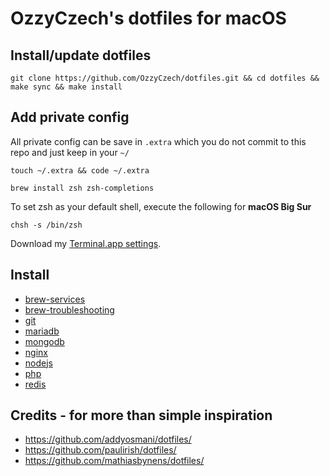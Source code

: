 # OzzyCzech's dotfiles for macOS

## Install/update dotfiles

```
git clone https://github.com/OzzyCzech/dotfiles.git && cd dotfiles && make sync && make install
```

## Add private config

All private config can be save in `.extra` which you do not commit to this repo and just keep in your `~/`

```shell
touch ~/.extra && code ~/.extra
```

```shell
brew install zsh zsh-completions
```

To set zsh as your default shell, execute the following for **macOS Big Sur**

```shell
chsh -s /bin/zsh
```

Download my <a href="https://raw.githubusercontent.com/OzzyCzech/dotfiles/master/OzzyCzech.terminal" download="OzzyCzech.terminal">Terminal.app settings</a>.

## Install

* [brew-services](https://github.com/OzzyCzech/dotfiles/blob/master/install/brew-services.md)
* [brew-troubleshooting](https://github.com/OzzyCzech/dotfiles/blob/master/install/brew-troubleshooting.md)
* [git](https://github.com/OzzyCzech/dotfiles/blob/master/install/git.md)
* [mariadb](https://github.com/OzzyCzech/dotfiles/blob/master/install/mariadb.md)
* [mongodb](https://github.com/OzzyCzech/dotfiles/blob/master/install/mongodb.md)
* [nginx](https://github.com/OzzyCzech/dotfiles/blob/master/install/nginx.md)
* [nodejs](https://github.com/OzzyCzech/dotfiles/blob/master/install/nodejs.md)
* [php](https://github.com/OzzyCzech/dotfiles/blob/master/install/php.md)
* [redis](https://github.com/OzzyCzech/dotfiles/blob/master/install/redis.md)

## Credits - for more than simple inspiration

- https://github.com/addyosmani/dotfiles/
- https://github.com/paulirish/dotfiles/
- https://github.com/mathiasbynens/dotfiles/

